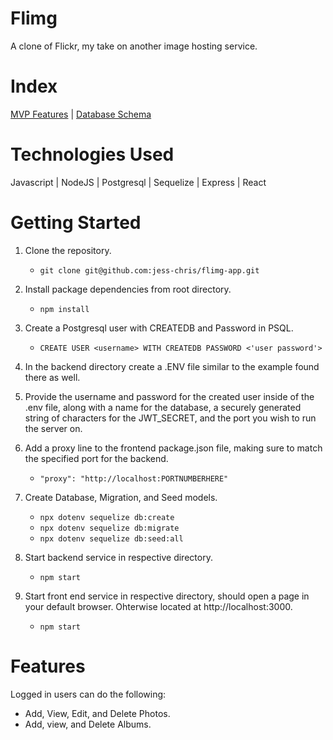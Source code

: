 # Flimg

A clone of Flickr, my take on another image hosting service.

# Index

[MVP Features](https://github.com/jess-chris/flimg-app/wiki/Features) | [Database Schema](https://github.com/jess-chris/flimg-app/wiki/Database-Schema)

# Technologies Used
Javascript | NodeJS | Postgresql | Sequelize | Express | React

# Getting Started

1. Clone the repository.
    * `git clone git@github.com:jess-chris/flimg-app.git`

2. Install package dependencies from root directory.
    * `npm install`

3. Create a Postgresql user with CREATEDB and Password in PSQL.
    * `CREATE USER <username> WITH CREATEDB PASSWORD <'user password'>`

4. In the backend directory create a .ENV file similar to the example found there as well.

5. Provide the username and password for the created user inside of the .env file, along with a name for the database, a securely generated string of characters for the JWT_SECRET, and the port you wish to run the server on.

6. Add a proxy line to the frontend package.json file, making sure to match the specified port for the backend.
    * `"proxy": "http://localhost:PORTNUMBERHERE"`

7. Create Database, Migration, and Seed models. 
    * `npx dotenv sequelize db:create`
    * `npx dotenv sequelize db:migrate`
    * `npx dotenv sequelize db:seed:all`

8. Start backend service in respective directory.
    * `npm start`

9. Start front end service in respective directory, should open a page in your default browser. Ohterwise located at http://localhost:3000.
    * `npm start`

# Features

Logged in users can do the following:
  * Add, View, Edit, and Delete Photos.
  * Add, view, and Delete Albums.
